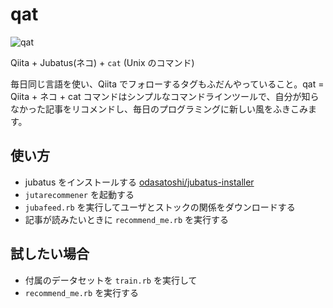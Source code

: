 # qat

![qat](https://raw.github.com/tomykaira/qiita_hackathon/master/qat.png)

Qiita + Jubatus(ネコ) + `cat` (Unix のコマンド)

毎日同じ言語を使い、Qiita でフォローするタグもふだんやっていること。qat = Qiita + ネコ + cat コマンドはシンプルなコマンドラインツールで、自分が知らなかった記事をリコメンドし、毎日のプログラミングに新しい風をふきこみます。

## 使い方

- jubatus をインストールする [odasatoshi/jubatus-installer](https://github.com/odasatoshi/jubatus-installer)
- `jutarecommener` を起動する
- `jubafeed.rb` を実行してユーザとストックの関係をダウンロードする
- 記事が読みたいときに `recommend_me.rb` を実行する

## 試したい場合

- 付属のデータセットを `train.rb` を実行して
- `recommend_me.rb` を実行する
